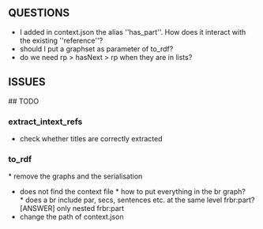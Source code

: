 ## QUESTIONS
 * I added in context.json the alias ''has_part''. How does it interact with the existing ''reference''?
 * should I put a graphset as parameter of to_rdf?
 * do we need rp > hasNext > rp when they are in lists?

## ISSUES

## TODO
### extract_intext_refs
  * check whether titles are correctly extracted

### to_rdf
 * remove the graphs and the serialisation
 * does not find the context file
 * how to put everything in the br graph?
 * does a br include par, secs, sentences etc. at the same level frbr:part? [ANSWER] only nested frbr:part
 * change the path of context.json
